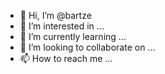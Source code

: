 - 👋 Hi, I’m @bartze
- 👀 I’m interested in ...
- 🌱 I’m currently learning ...
- 💞️ I’m looking to collaborate on ...
- 📫 How to reach me ...

<!---
bartze/bartze is a ✨ special ✨ repository because its `README.md` (this file) appears on your GitHub profile.
You can click the Preview link to take a look at your changes.
--->
